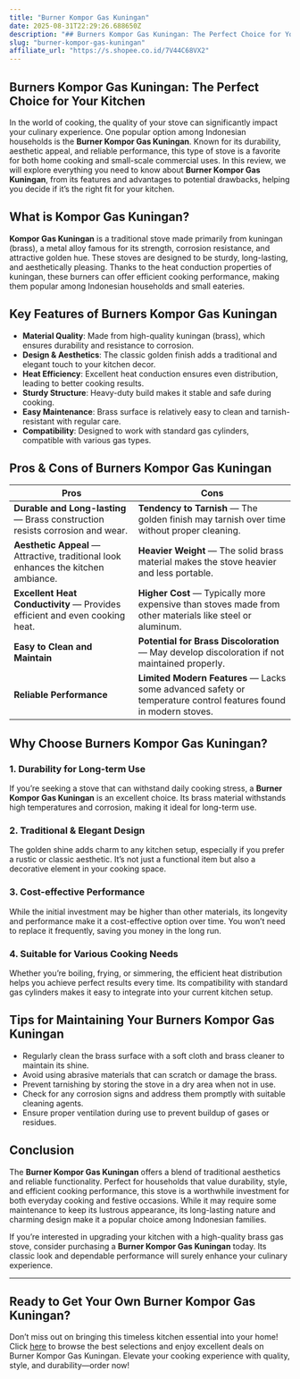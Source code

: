 ```yaml
---
title: "Burner Kompor Gas Kuningan"
date: 2025-08-31T22:29:26.688650Z
description: "## Burners Kompor Gas Kuningan: The Perfect Choice for Your Kitchen..."
slug: "burner-kompor-gas-kuningan"
affiliate_url: "https://s.shopee.co.id/7V44C68VX2"
---
```

## Burners Kompor Gas Kuningan: The Perfect Choice for Your Kitchen

In the world of cooking, the quality of your stove can significantly impact your culinary experience. One popular option among Indonesian households is the **Burner Kompor Gas Kuningan**. Known for its durability, aesthetic appeal, and reliable performance, this type of stove is a favorite for both home cooking and small-scale commercial uses. In this review, we will explore everything you need to know about **Burner Kompor Gas Kuningan**, from its features and advantages to potential drawbacks, helping you decide if it’s the right fit for your kitchen.

## What is Kompor Gas Kuningan?

**Kompor Gas Kuningan** is a traditional stove made primarily from kuningan (brass), a metal alloy famous for its strength, corrosion resistance, and attractive golden hue. These stoves are designed to be sturdy, long-lasting, and aesthetically pleasing. Thanks to the heat conduction properties of kuningan, these burners can offer efficient cooking performance, making them popular among Indonesian households and small eateries.

## Key Features of Burners Kompor Gas Kuningan

- **Material Quality**: Made from high-quality kuningan (brass), which ensures durability and resistance to corrosion.
- **Design & Aesthetics**: The classic golden finish adds a traditional and elegant touch to your kitchen decor.
- **Heat Efficiency**: Excellent heat conduction ensures even distribution, leading to better cooking results.
- **Sturdy Structure**: Heavy-duty build makes it stable and safe during cooking.
- **Easy Maintenance**: Brass surface is relatively easy to clean and tarnish-resistant with regular care.
- **Compatibility**: Designed to work with standard gas cylinders, compatible with various gas types.

## Pros & Cons of Burners Kompor Gas Kuningan

| **Pros** | **Cons** |
| --- | --- |
| **Durable and Long-lasting** — Brass construction resists corrosion and wear. | **Tendency to Tarnish** — The golden finish may tarnish over time without proper cleaning. |
| **Aesthetic Appeal** — Attractive, traditional look enhances the kitchen ambiance. | **Heavier Weight** — The solid brass material makes the stove heavier and less portable. |
| **Excellent Heat Conductivity** — Provides efficient and even cooking heat. | **Higher Cost** — Typically more expensive than stoves made from other materials like steel or aluminum. |
| **Easy to Clean and Maintain** | **Potential for Brass Discoloration** — May develop discoloration if not maintained properly. |
| **Reliable Performance** | **Limited Modern Features** — Lacks some advanced safety or temperature control features found in modern stoves. |

## Why Choose Burners Kompor Gas Kuningan?

### 1. Durability for Long-term Use

If you’re seeking a stove that can withstand daily cooking stress, a **Burner Kompor Gas Kuningan** is an excellent choice. Its brass material withstands high temperatures and corrosion, making it ideal for long-term use.

### 2. Traditional & Elegant Design

The golden shine adds charm to any kitchen setup, especially if you prefer a rustic or classic aesthetic. It’s not just a functional item but also a decorative element in your cooking space.

### 3. Cost-effective Performance

While the initial investment may be higher than other materials, its longevity and performance make it a cost-effective option over time. You won’t need to replace it frequently, saving you money in the long run.

### 4. Suitable for Various Cooking Needs

Whether you’re boiling, frying, or simmering, the efficient heat distribution helps you achieve perfect results every time. Its compatibility with standard gas cylinders makes it easy to integrate into your current kitchen setup.

## Tips for Maintaining Your Burners Kompor Gas Kuningan

- Regularly clean the brass surface with a soft cloth and brass cleaner to maintain its shine.
- Avoid using abrasive materials that can scratch or damage the brass.
- Prevent tarnishing by storing the stove in a dry area when not in use.
- Check for any corrosion signs and address them promptly with suitable cleaning agents.
- Ensure proper ventilation during use to prevent buildup of gases or residues.

## Conclusion

The **Burner Kompor Gas Kuningan** offers a blend of traditional aesthetics and reliable functionality. Perfect for households that value durability, style, and efficient cooking performance, this stove is a worthwhile investment for both everyday cooking and festive occasions. While it may require some maintenance to keep its lustrous appearance, its long-lasting nature and charming design make it a popular choice among Indonesian families.

If you’re interested in upgrading your kitchen with a high-quality brass gas stove, consider purchasing a **Burner Kompor Gas Kuningan** today. Its classic look and dependable performance will surely enhance your culinary experience.

---

## Ready to Get Your Own Burner Kompor Gas Kuningan?

Don’t miss out on bringing this timeless kitchen essential into your home! Click [here](https://s.shopee.co.id/7V44C68VX2) to browse the best selections and enjoy excellent deals on Burner Kompor Gas Kuningan. Elevate your cooking experience with quality, style, and durability—order now!